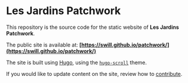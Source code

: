 # Les Jardins Patchwork

This repository is the source code for the static website of **Les Jardins Patchwork**.

The public site is available at: **[https://swill.github.io/patchwork/](https://swill.github.io/patchwork/)**

The site is built using [Hugo](https://gohugo.io/), using the [`hugo-scroll`](https://github.com/janraasch/hugo-scroll/) theme.

If you would like to update content on the site, review how to [contribute](CONTRIBUTING.md).